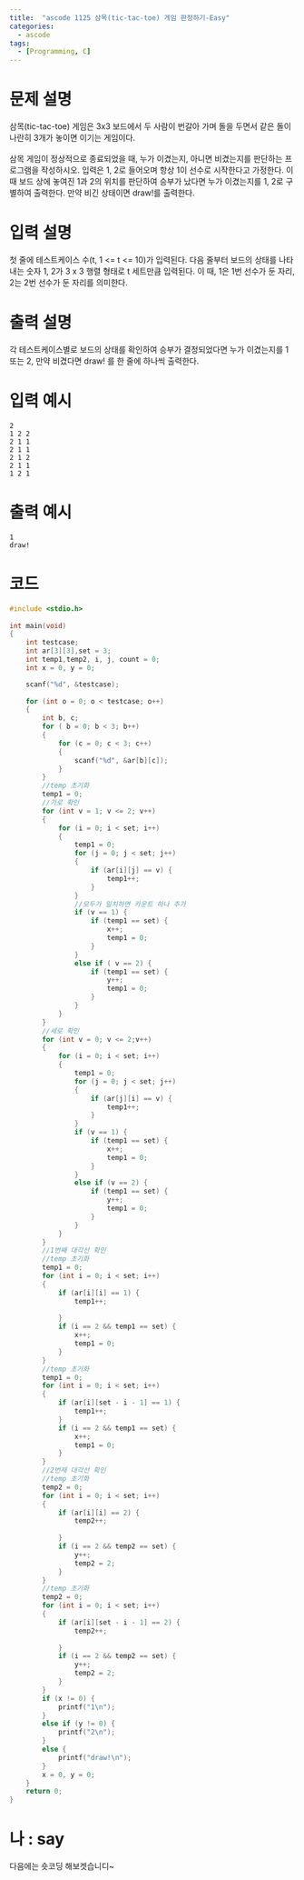 ```yaml
---
title:  "ascode 1125 삼목(tic-tac-toe) 게임 판정하기-Easy"
categories:
  - ascode
tags:
  - [Programming, C]
---
```

# 문제 설명
삼목(tic-tac-toe)  게임은 3x3 보드에서 두 사람이 번갈아 가며 돌을 두면서 같은 돌이 나란히 3개가 놓이면 이기는 게임이다.
<br>
<br>
삼목 게임이 정상적으로 종료되었을 때, 누가 이겼는지, 아니면 비겼는지를 판단하는 프로그램을 작성하시오. 입력은 1, 2로 들어오며 항상 1이 선수로 시작한다고 가정한다. 이 때 보드 상에 놓여진 1과 2의 위치를 판단하여 승부가 났다면 누가 이겼는지를 1, 2로 구별하여 출력한다. 만약 비긴 상태이면 draw!를 출력한다.

# 입력 설명
첫 줄에 테스트케이스 수(t, 1 <= t <= 10)가 입력된다. 다음 줄부터 보드의 상태를 나타내는 숫자 1, 2가 3 x 3 행렬 형태로 t 세트만큼 입력된다. 이 때, 1은 1번 선수가 둔 자리, 2는 2번 선수가 둔 자리를 의미한다.

# 출력 설명
각 테스트케이스별로 보드의 상태를 확인하여 승부가 결정되었다면 누가 이겼는지를 1 또는 2, 만약 비겼다면 draw! 를 한 줄에 하나씩 출력한다.
# 입력 예시
```
2
1 2 2
2 1 1
2 1 1
2 1 2
2 1 1
1 2 1
```
# 출력 예시
```
1
draw!
```
# 코드

```c
#include <stdio.h>
 
int main(void)
{
    int testcase;
    int ar[3][3],set = 3;
    int temp1,temp2, i, j, count = 0;
    int x = 0, y = 0;

    scanf("%d", &testcase);
    
    for (int o = 0; o < testcase; o++)
    {
        int b, c;
        for ( b = 0; b < 3; b++)
        {
            for (c = 0; c < 3; c++)
            {
                scanf("%d", &ar[b][c]);
            }
        }
        //temp 초기화
        temp1 = 0;
        //가로 확인
        for (int v = 1; v <= 2; v++)
        {
            for (i = 0; i < set; i++)
            {
                temp1 = 0;
                for (j = 0; j < set; j++)
                {
                    if (ar[i][j] == v) {
                        temp1++;
                    }
                }
                //모두가 일치하면 카운트 하나 추가
                if (v == 1) {
                    if (temp1 == set) {
                        x++;
                        temp1 = 0;
                    }
                }
                else if ( v == 2) {
                    if (temp1 == set) {
                        y++;
                        temp1 = 0;
                    }
                }
            }
        }
        //세로 확인
        for (int v = 0; v <= 2;v++)
        {
            for (i = 0; i < set; i++)
            {
                temp1 = 0;
                for (j = 0; j < set; j++)
                {
                    if (ar[j][i] == v) {
                        temp1++;
                    }
                }
                if (v == 1) {
                    if (temp1 == set) {
                        x++;
                        temp1 = 0;
                    }
                }
                else if (v == 2) {
                    if (temp1 == set) {
                        y++;
                        temp1 = 0;
                    }
                }
            }
        }
        //1번째 대각선 확인
        //temp 초기화
        temp1 = 0;
        for (int i = 0; i < set; i++)
        {
            if (ar[i][i] == 1) {
                temp1++;
 
            }
            if (i == 2 && temp1 == set) {
                x++;
                temp1 = 0;
            }
        }
        //temp 초기화
        temp1 = 0;
        for (int i = 0; i < set; i++)
        {
            if (ar[i][set - i - 1] == 1) {
                temp1++;
            }
            if (i == 2 && temp1 == set) {
                x++;
                temp1 = 0;
            }
        }
        //2번재 대각선 확인
        //temp 초기화
        temp2 = 0;
        for (int i = 0; i < set; i++)
        {
            if (ar[i][i] == 2) {
                temp2++;
 
            }
            if (i == 2 && temp2 == set) {
                y++;
                temp2 = 2;
            }
        }
        //temp 초기화
        temp2 = 0;
        for (int i = 0; i < set; i++)
        {
            if (ar[i][set - i - 1] == 2) {
                temp2++;
 
            }
            if (i == 2 && temp2 == set) {
                y++;
                temp2 = 2;
            }
        }
        if (x != 0) {
            printf("1\n");
        }
        else if (y != 0) {
            printf("2\n");
        }
        else {
            printf("draw!\n");
        }
        x = 0, y = 0;
    }
    return 0;
}
```

# 나 : say
다음에는 숏코딩 해보겟습니디~